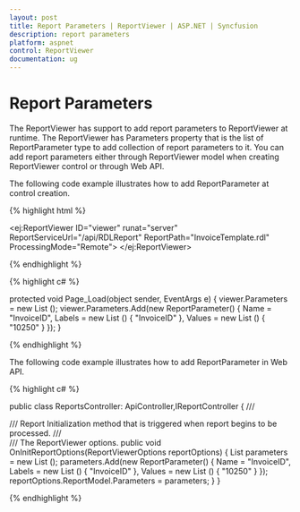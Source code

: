```yaml
---
layout: post
title: Report Parameters | ReportViewer | ASP.NET | Syncfusion
description: report parameters
platform: aspnet
control: ReportViewer
documentation: ug
---
```


# Report Parameters

The ReportViewer has support to add report parameters to ReportViewer at runtime. The ReportViewer has Parameters property that is the list of ReportParameter type to add collection of report parameters to it. You can add report parameters either through ReportViewer model when creating ReportViewer control or through Web API.

The following code example illustrates how to add ReportParameter at control creation.

{% highlight html %}

<ej:ReportViewer ID="viewer" runat="server" ReportServiceUrl="/api/RDLReport" ReportPath="InvoiceTemplate.rdl" ProcessingMode="Remote">
</ej:ReportViewer>

{% endhighlight %}

{% highlight c# %}

protected void Page_Load(object sender, EventArgs e)
{
    viewer.Parameters = new List <ReportParameter>();
    viewer.Parameters.Add(new ReportParameter() {
        Name = "InvoiceID", 
        Labels = new List <string>() { "InvoiceID" }, 
        Values = new List <string>() { "10250" }
    });
}

{% endhighlight %}

The following code example illustrates how to add ReportParameter in Web API.

{% highlight c# %}

public class ReportsController: ApiController,IReportController
{
    /// <summary>
    /// Report Initialization method that is triggered when report begins to be processed.
    /// </summary>
    /// <param name="reportOptions">The ReportViewer options.</param>
    public void OnInitReportOptions(ReportViewerOptions reportOptions)
    {
        List <ReportParameter> parameters = new List <ReportParameter>();
        parameters.Add(new ReportParameter() { Name = "InvoiceID", Labels = new List <string>() { "InvoiceID" }, Values = new List <string>() { "10250" } });
        reportOptions.ReportModel.Parameters = parameters;
    }
}

{% endhighlight %}